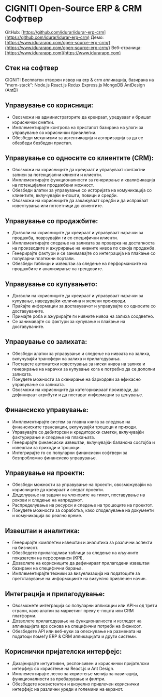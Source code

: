 # CIGNITI Open-Source ERP & CRM Софтвер

GitHub: [https://github.com/idurar/idurar-erp-crm](https://github.com/idurar/idurar-erp-crm)
Демо: [https://www.idurarapp.com/open-source-erp-crm/](https://www.idurarapp.com/open-source-erp-crm/)
Веб-страница: [https://www.idurarapp.com](https://www.idurarapp.com)

## Стек на софтвер

CIGNITI Бесплатен отворен извор на erp & crm апликација, базирана на "mern-stack": Node.js React.js Redux Express.js MongoDB AntDesign (AntD)

## Управување со корисници:

- Овозможи на администраторите да креираат, уредуваат и бришат кориснички сметки.
- Имплементирајте контрола на пристапот базирана на улоги за управување со кориснички привилегии.
- Обезбеди механизми за автентикација и авторизација за да се обезбеди безбеден пристап.

## Управување со односите со клиентите (CRM):

- Овозможи на корисниците да креираат и управуваат контактни записи за потенцијални клиенти и клиенти.
- Имплементирајте функционалности за генерирање и квалификација на потенцијални продажбени можност.
- Обезбеди алатки за управување со историјата на комуникација со клиентите, вклучувајќи е-пошти, повици и средби.
- Овозможи на корисниците да закажуваат средби и да испраќаат известувања или потсетници до клиентите.

## Управување со продажбите:

- Дозволи на корисниците да креираат и управуваат нарачки за продажба, поврзувајќи ги со специфични клиенти.
- Имплементирајте следење на залихата за проверка на достапноста на производите и ажурирање на нивните нивоа по секоја продажба.
- Генерирајте фактури и се занимавајте со интеграција на плаќање со популарни платежни портали.
- Обезбеди таблици и извештаи за следење на перформансите на продажбите и анализирање на трендовите.

## Управување со купувањето:

- Дозволи на корисниците да креираат и управуваат нарачки за купување, наведувајќи количина и желени производи.
- Праќајте информации за доставувачот и управувајте со односите со доставувачите.
- Примајте роба и ажурирајте ги нивните нивоа на залиха соодветно.
- Се занимавајте со фактури за купување и плаќање на доставувачите.

## Управување со залихата:

- Обезбеди алатки за управување и следење на нивоата на залиха, вклучувајќи трансфери на залиха и прилагодувања.
- Поставете автоматски известувања за ниски нивоа на залиха и генерирање на нарачки за купување кога е потребно да се дополни залихата.
- Понудете можности за скенирање на баркодови за ефикасно управување со залихата.
- Овозможи на корисниците да категоризираат производи, да дефинираат атрибути и да постават информации за ценување.

## Финансиско управување:

- Имплементирајте систем за главна книга за следење на финансиските трансакции, вклучувајќи трошоци и приходи.
- Управувајте со дебиторски и кредиторски сметки, вклучувајќи фактурирање и следење на плаќањата.
- Генерирајте финансиски извештаи, вклучувајќи балансна состојба и извештаи за приходи и трошоци.
- Интегрирајте го со популарни финансиски софтвери за безпроблемно финансиско управување.

## Управување на проекти:

- Обезбеди можности за управување на проекти, овозможувајќи на корисниците да креираат и следат проекти.
- Доделување на задачи на членовите на тимот, поставување на рокови и следење на напредокот.
- Распределување на ресурси и следење на трошоците на проектот.
- Понудете можности за соработка, како споделување на документи и комуникација во реално време.

## Извештаи и аналитика:

- Генерирајте комплетни извештаи и аналитика за различни аспекти на бизнисот.
- Обезбедете прилагодливи таблици за следење на кључните показатели на перформанси (KPI).
- Дозволете на корисниците да дефинираат прилагодени извештаи базирани на специфични барања.
- Имплементирајте техники за визуелизација на податоците за претставување на информациите на визуелно привлечен начин.

## Интеграција и прилагодување:

- Овозможете интеграција со популарни апликации или API-и од трети страни, како алатки за маркетинг преку е-пошта или CRM платформи.
- Дозволете прилагодување на функционалноста и изгледот на апликацијата врз основа на специфични потреби на бизнисот.
- Обезбедете API или веб-куки за олеснување на размената на податоци помеѓу ERP & CRM апликацијата и други системи.

## Кориснички пријателски интерфејс:

- Дизајнирајте интуитивен, респонзивен и кориснички пријателски интерфејс со користење на React.js и Ant Design.
- Имплементирајте лесно за користење менија за навигација, функционалности за пребарување и филтри.
- Обезбедете конзистентен и визуелно привлечен кориснички интерфејс на различни уреди и големини на екранот.